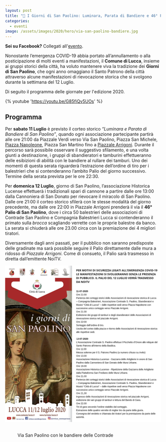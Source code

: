 ```yaml
---
layout: post
title: "📣 I Giorni di San Paolino: Luminara, Parata di Bandiere e 46° Palio di San Paolino"
categories:
  - eventi
image: /assets/images/2020/hero/via-san-paolino-bandiere.jpg
---
```


**Sei su Facebook?** Collegati all'[evento](https://www.facebook.com/events/317566119401163).

Nonostante l’emergenza COVID-19 abbia portato all’annullamento o alla
posticipazione di molti eventi a manifestazioni, il **Comune di Lucca**, insieme
ai gruppi storici della città, ha voluto mantenere viva la tradizione dei
**Giorni di San Paolino**, che ogni anno omaggiano il Santo Patrono della città
attraverso alcune manifestazioni di rievocazione storica che si svolgono durante
la settimana del 12 Luglio.

Di seguito il programma delle giornate per l'edizione 2020.

<!-- more -->

{% youtube 'https://youtu.be/G85fiQv5UOs' %}

## Programma

Per **sabato 11 Luglio** è previsto il corteo storico *“Luminara e Parata di
Bandiere di San Paolino”*, quando ogni associazione partecipante partirà alle
ore 21:00 da Piazzale Verdi verso Via San Paolino, Piazza San Michele, [Piazza
Napoleone](https://goo.gl/maps/DCZmQPv9u8xKhhC9A), Piazza San Martino fino a
[Piazzale Arrigoni](https://goo.gl/maps/HyDpGNSRgNuZ14kdA). Durante il percorso
sarà possibile osservare il suggestivo sfilamento, e una volta giunti a
destinazione, i gruppi di sbandieratori e tamburini effettueranno delle
esibizioni di abilità con le bandiere al rullare dei tamburi. Uno dei momenti di
questa serata riguarderà l’estrazione dell’ordine di tiro per i balestrieri che
si contenderanno l’ambito Palio del giorno successivo. Termine della serata
prevista per le ore 22:30.

Per **domenica 12 Luglio**, giorno di San Paolino, l’associazione Historica
Lucense effettuerà i tradizionali spari di cannone a partire dalle ore 13:00
dalla Cannoniera di San Donato per rievocare il miracolo di San Paolino. Dalle
ore 21:00 il corteo storico sfilerà con le stesse modalità del giorno
precedente, ma dalle ore 22:00 in Piazzale Arrigoni prenderà il via il **46°
Palio di San Paolino**, dove i circa 50 balestrieri delle associazioni di
Contrade San Paolino e Compagnia Balestrieri Lucca si contenderanno il primato
sulla *brocca* scagliando verrette con le proprie balestre da banco. La serata
si chiuderà alle ore 23.00 circa con la premiazione dei 4 migliori tiratori.

Diversamente dagli anni passati, per il pubblico non saranno predisposte delle
gradinate ma sarà possibile seguire il Palio direttamente dalle mura a ridosso
di *Piazzale Arrigoni*. Come di consueto, il Palio sarà trasmesso in diretta
dall’emittente NoiTV.

![locandina giorni san paolino](/assets/images/2020/san-paolino-2020-programma.jpg)

<figure class="align-center">
  <img src="{{ '/assets/images/2020/via-san-paolino-bandiere-contrade.jpg' | absolute_url }}" alt="">
  <figcaption>Via San Paolino con le bandiere delle Contrade</figcaption>
</figure>

<script type='application/ld+json'>
{
  "@context": "https://www.schema.org",
  "@type": "Event",
  "name": "Luminara di San Paolino 2020",
  "url": "https://consanpaolino.org",
  "description": "Rievocazione storica, corteo storico",
  "startDate": "11/07/2020 09:00PM",
  "endDate": "11/07/2020 10:00PM",
  "eventStatus": "https://schema.org/EventScheduled",
  "eventAttendanceMode": "https://schema.org/OfflineEventAttendanceMode",
  "image": ["https://consanpaolino.org/assets/images/2020/via-san-paolino-bandiere-contrade.jpg"],
  "location": {
    "@type": "Place",
    "name": "Piazzale Arrigoni",
    "address": {
      "@type": "PostalAddress",
      "streetAddress": "Piazzale Arrigoni",
      "addressLocality": "Lucca",
      "addressRegion": "LU",
      "postalCode": "55100",
      "addressCountry": "IT"
    }
  },
  "offers": {
    "@type": "Offer",
    "description": "Ingresso gratuito",
    "url": "https://consanpaolino.org/2020/giorni-san-paolino",
    "price": "0.00",
    "priceCurrency": "EUR",
    "availability": "https://schema.org/InStock",
    "validFrom": "2020-07-01T00:00"
  },
  "performer": {
    "@type": "PerformingGroup",
    "name": "Contrade San Paolino"
  },
  "organizer": {
    "@type": "Organization",
    "name": "Contrade San Paolino",
    "url": "https://consanpaolino.org"
  }
}
 </script>

<script type='application/ld+json'>
{
  "@context": "https://www.schema.org",
  "@type": "Event",
  "name": "Palio San Paolino 2020",
  "url": "https://consanpaolino.org",
  "description": "Disfida dei balestrieri, rievocazione storica",
  "startDate": "12/07/2020 09:00PM",
  "endDate": "12/07/2020 10:30PM",
  "eventStatus": "https://schema.org/EventScheduled",
  "eventAttendanceMode": "https://schema.org/OfflineEventAttendanceMode",
  "image": ["https://consanpaolino.org/assets/images/2020/via-san-paolino-bandiere-contrade.jpg"],
  "location": {
    "@type": "Place",
    "name": "Piazzale Arrigoni",
    "address": {
      "@type": "PostalAddress",
      "streetAddress": "Piazzale Arrigoni",
      "addressLocality": "Lucca",
      "addressRegion": "LU",
      "postalCode": "55100",
      "addressCountry": "IT"
    }
  },
  "offers": {
    "@type": "Offer",
    "description": "Ingresso gratuito",
    "url": "https://consanpaolino.org/2020/giorni-san-paolino",
    "price": "0.00",
    "priceCurrency": "EUR",
    "availability": "https://schema.org/InStock",
    "validFrom": "2020-07-01T00:00"
  },
  "performer": {
    "@type": "PerformingGroup",
    "name": "Contrade San Paolino"
  },
  "organizer": {
    "@type": "Organization",
    "name": "Contrade San Paolino",
    "url": "https://consanpaolino.org"
  }
}
 </script>
